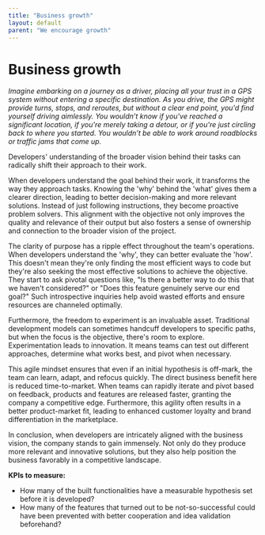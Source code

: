 ```yaml
---
title: "Business growth"
layout: default
parent: "We encourage growth"
---
```


# Business growth

*Imagine embarking on a journey as a driver, placing all your trust in a GPS system without entering a specific destination. As you drive, the GPS might provide turns, stops, and reroutes, but without a clear end point, you'd find yourself driving aimlessly. You wouldn’t know if you've reached a significant location, if you're merely taking a detour, or if you're just circling back to where you started. You wouldn’t be able to work around roadblocks or traffic jams that come up.*

Developers' understanding of the broader vision behind their tasks can radically shift their approach to their work.

When developers understand the goal behind their work, it transforms the way they approach tasks. Knowing the 'why' behind the 'what' gives them a clearer direction, leading to better decision-making and more relevant solutions. Instead of just following instructions, they become proactive problem solvers. This alignment with the objective not only improves the quality and relevance of their output but also fosters a sense of ownership and connection to the broader vision of the project.

The clarity of purpose has a ripple effect throughout the team's operations. When developers understand the 'why', they can better evaluate the 'how'. This doesn't mean they're only finding the most efficient ways to code but they're also seeking the most effective solutions to achieve the objective. They start to ask pivotal questions like, "Is there a better way to do this that we haven't considered?" or "Does this feature genuinely serve our end goal?" Such introspective inquiries help avoid wasted efforts and ensure resources are channeled optimally.

Furthermore, the freedom to experiment is an invaluable asset. Traditional development models can sometimes handcuff developers to specific paths, but when the focus is the objective, there's room to explore. Experimentation leads to innovation. It means teams can test out different approaches, determine what works best, and pivot when necessary.

This agile mindset ensures that even if an initial hypothesis is off-mark, the team can learn, adapt, and refocus quickly. The direct business benefit here is reduced time-to-market. When teams can rapidly iterate and pivot based on feedback, products and features are released faster, granting the company a competitive edge. Furthermore, this agility often results in a better product-market fit, leading to enhanced customer loyalty and brand differentiation in the marketplace.

In conclusion, when developers are intricately aligned with the business vision, the company stands to gain immensely. Not only do they produce more relevant and innovative solutions, but they also help position the business favorably in a competitive landscape.

**KPIs to measure:**

- How many of the built functionalities have a measurable hypothesis set before it is developed?
- How many of the features that turned out to be not-so-successful could have been prevented with better cooperation and idea validation beforehand?
